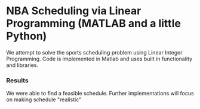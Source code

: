 # NBA Scheduling via Linear Programming (MATLAB and a little Python)
We attempt to solve the sports scheduling problem using Linear Integer Programming. Code is implemented in Matlab and uses built in functionality and libraries.

### Results
We were able to find a feasible schedule. Further implementations will focus on making schedule "realistic"

